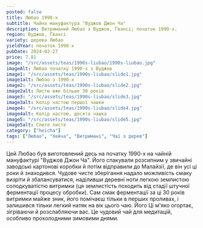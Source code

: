 ```yaml
---
posted: false
title: Любао 1990-х
subtitle: Чайна мануфактура "Вуджов Джон Ча"
description: Витриманий Любао з Вуджов, Ґвансі; початок 1990-х.
region: Вуджов, Ґвансі
variety: дерева Любао
yieldYear: початок 1990-х
pubDate: 2024-02-27
price: 7.81
image: "/src/assets/teas/1990s-liubao/1990s-liubao.jpg"
imageAlt: Любао початку 1990-х з Вуджов
image1: "/src/assets/teas/1990s-liubao/slide1.jpg"
image1alt: Любао з 1990-х
image2: "/src/assets/teas/1990s-liubao/slide2.jpg"
image2alt: Листю вже більше 30 років
image3: "/src/assets/teas/1990s-liubao/slide3.jpg"
image3alt: Колір настою першої чашки
image4: "/src/assets/teas/1990s-liubao/slide4.jpg"
image4alt: Колір настою, десята чашка
image5: "/src/assets/teas/1990s-liubao/slide5.jpg"
image5alt: Спите листя
category: ["heicha"]
tags: ["Любао", "Хейча", "Витримані", "Чаї з дерев"]
---
```


Цей Любао був виготовлений десь на початку 1990-х на чайній мануфактурі "Вуджов Джон Ча". Його спакували розсипним у звичайні заводські картонові коробки й потім відправили до Малайзії, де він усі ці роки й знаходився. Чудове чисте зберігання надало можливість смаку визріти й збалансуватися, наділивши деревні ноти легкою землистою солодкуватістю витримки (ця землистість походить від стадії штучної ферментації процесу обробки). Сам смак ферментації за ці 30 років витримки майже зник, його помічаєш тільки в перших проливах, і залишився тільки легкий натяк на вік цього чаю. Його Ці м'яко огортає, зігріваючи й розслабляючи вас. Це чудовий чай для медитацій, особливо прохолодними зимовими днями.